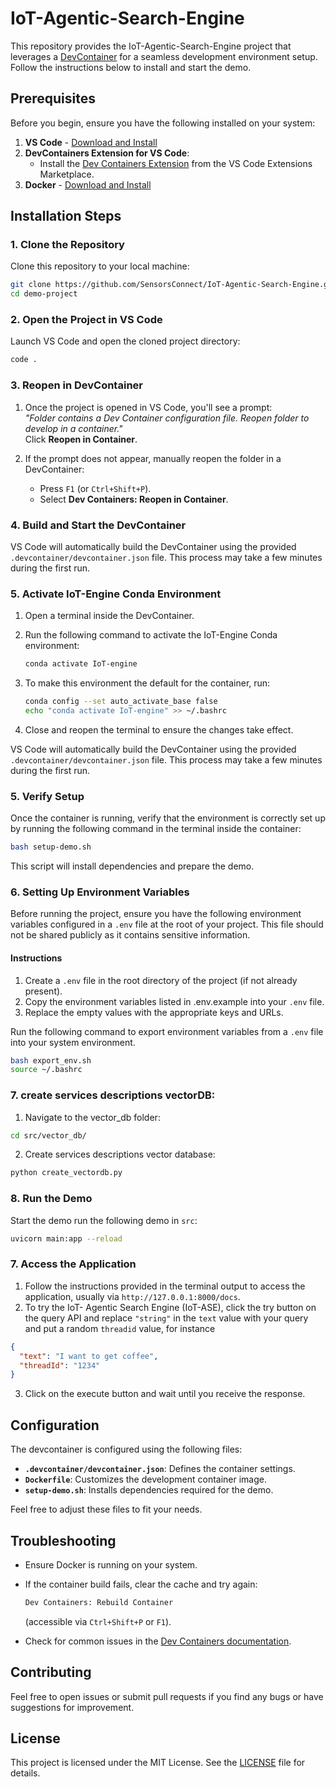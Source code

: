 
# IoT-Agentic-Search-Engine

This repository provides the IoT-Agentic-Search-Engine project that leverages a [DevContainer](https://code.visualstudio.com/docs/devcontainers/containers) for a seamless development environment setup. Follow the instructions below to install and start the demo.

## Prerequisites

Before you begin, ensure you have the following installed on your system:

1. **VS Code** - [Download and Install](https://code.visualstudio.com/)
2. **DevContainers Extension for VS Code**:
   - Install the [Dev Containers Extension](https://marketplace.visualstudio.com/items?itemName=ms-vscode-remote.remote-containers) from the VS Code Extensions Marketplace.
3. **Docker** - [Download and Install](https://www.docker.com/products/docker-desktop/)

## Installation Steps

### 1. Clone the Repository

Clone this repository to your local machine:

```bash
git clone https://github.com/SensorsConnect/IoT-Agentic-Search-Engine.git
cd demo-project
```

### 2. Open the Project in VS Code

Launch VS Code and open the cloned project directory:

```bash
code .
```

### 3. Reopen in DevContainer

1. Once the project is opened in VS Code, you'll see a prompt:  
   *"Folder contains a Dev Container configuration file. Reopen folder to develop in a container."*  
   Click **Reopen in Container**.

2. If the prompt does not appear, manually reopen the folder in a DevContainer:
   - Press `F1` (or `Ctrl+Shift+P`).
   - Select **Dev Containers: Reopen in Container**.

### 4. Build and Start the DevContainer
VS Code will automatically build the DevContainer using the provided `.devcontainer/devcontainer.json` file. This process may take a few minutes during the first run.
### 5. Activate IoT-Engine Conda Environment

1. Open a terminal inside the DevContainer.
2. Run the following command to activate the IoT-Engine Conda environment:

   ```bash
   conda activate IoT-engine
   ```

3. To make this environment the default for the container, run:

   ```bash
   conda config --set auto_activate_base false
   echo "conda activate IoT-engine" >> ~/.bashrc
   ```

4. Close and reopen the terminal to ensure the changes take effect.


VS Code will automatically build the DevContainer using the provided `.devcontainer/devcontainer.json` file. This process may take a few minutes during the first run.

### 5. Verify Setup

Once the container is running, verify that the environment is correctly set up by running the following command in the terminal inside the container:

```bash
bash setup-demo.sh
```

This script will install dependencies and prepare the demo.

### 6. Setting Up Environment Variables

Before running the project, ensure you have the following environment variables configured in a `.env` file at the root of your project. This file should not be shared publicly as it contains sensitive information.

#### Instructions

1. Create a `.env` file in the root directory of the project (if not already present).
2. Copy the environment variables listed in .env.example into your `.env` file.
3. Replace the empty values with the appropriate keys and URLs.

Run the following command to export environment variables from a `.env` file into your system environment. 

```bash
bash export_env.sh
source ~/.bashrc
```


### 7. create services descriptions vectorDB:
1. Navigate to the vector_db folder:
```bash
cd src/vector_db/
```
2. Create services descriptions vector database:
```bash
python create_vectordb.py
```

### 8. Run the Demo

Start the demo run the following demo in `src`:

```bash
uvicorn main:app --reload
```

### 7. Access the Application

1. Follow the instructions provided in the terminal output to access the application, usually via `http://127.0.0.1:8000/docs`.
2. To try the IoT- Agentic Search Engine (IoT-ASE), click the try button on the query API and replace `"string"` in the `text` value with your query and put a random `threadid` value, for instance
```json
{
  "text": "I want to get coffee",
  "threadId": "1234"
}
```
3. Click on the execute button and wait until you receive the response.


## Configuration

The devcontainer is configured using the following files:

- **`.devcontainer/devcontainer.json`**: Defines the container settings.
- **`Dockerfile`**: Customizes the development container image.
- **`setup-demo.sh`**: Installs dependencies required for the demo.

Feel free to adjust these files to fit your needs.

## Troubleshooting

- Ensure Docker is running on your system.
- If the container build fails, clear the cache and try again:
  ```bash
  Dev Containers: Rebuild Container
  ```
  (accessible via `Ctrl+Shift+P` or `F1`).

- Check for common issues in the [Dev Containers documentation](https://code.visualstudio.com/docs/devcontainers/containers).

## Contributing

Feel free to open issues or submit pull requests if you find any bugs or have suggestions for improvement.

## License

This project is licensed under the MIT License. See the [LICENSE](LICENSE) file for details.

